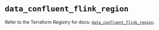 # `data_confluent_flink_region`

Refer to the Terraform Registry for docs: [`data_confluent_flink_region`](https://registry.terraform.io/providers/confluentinc/confluent/2.11.0/docs/data-sources/flink_region).
